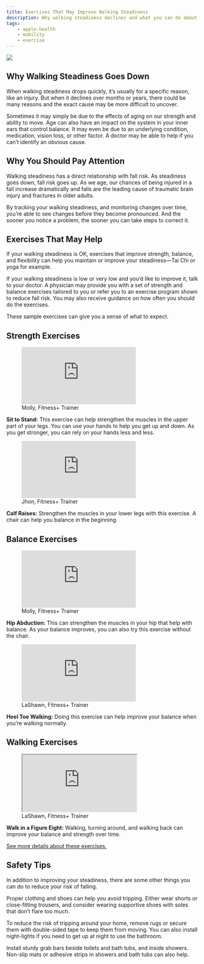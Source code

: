 ```yaml
---
title: Exercises That May Improve Walking Steadiness
description: Why walking steadiness declines and what you can do about it.
tags:
    - apple-health
    - mobility
    - exercise
---
```


![](/images/ExerciseSteadiness_Article_illustration.jpg)

## Why Walking Steadiness Goes Down

When walking steadiness drops quickly, it’s usually for a specific reason, like an injury. But when it declines over months or years, there could be many reasons and the exact cause may be more difficult to uncover.

Sometimes it may simply be due to the effects of aging on our strength and ability to move. Age can also have an impact on the system in your inner ears that control balance. It may even be due to an underlying condition, medication, vision loss, or other factor. A doctor may be able to help if you can’t identify an obvious cause.

## Why You Should Pay Attention

Walking steadiness has a direct relationship with fall risk. As steadiness goes down, fall risk goes up. As we age, our chances of being injured in a fall increase dramatically and falls are the leading cause of traumatic brain injury and fractures in older adults.

By tracking your walking steadiness, and monitoring changes over time, you’re able to see changes before they become pronounced. And the sooner you notice a problem, the sooner you can take steps to correct it.

## Exercises That May Help

If your walking steadiness is OK, exercises that improve strength, balance, and flexibility can help you maintain or improve your steadiness—Tai Chi or yoga for example.

If your walking steadiness is low or very low and you’d like to improve it, talk to your doctor. A physician may provide you with a set of strength and balance exercises tailored to you or refer you to an exercise program shown to reduce fall risk. You may also receive guidance on how often you should do the exercises.

These sample exercises can give you a sense of what to expect.

## Strength Exercises

<figure>
<div style={{padding: "100% 0 0 0", position: "relative"}}><iframe src="https://player.vimeo.com/video/915212456?h=b34a6363c7&loop=1&title=0&byline=0&portrait=0" style={{position: "absolute", top: 0, left:0, width: "100%", height: "100%"}} frameBorder="0" allow="fullscreen; picture-in-picture" allowFullScreen></iframe></div>
<figcaption className="figure-caption">Molly, Fitness+ Trainer</figcaption>
</figure>

**Sit to Stand:** This exercise can help strengthen the muscles in the upper part of your legs. You can use your hands to help you get up and down. As you get stronger, you can rely on your hands less and less.

<figure>
<div style={{padding: "100% 0 0 0", position: "relative"}}><iframe src="https://player.vimeo.com/video/915212315?h=b34a6363c7&loop=1&title=0&byline=0&portrait=0" style={{position: "absolute", top: 0, left:0, width: "100%", height: "100%"}} frameBorder="0" allow="fullscreen; picture-in-picture" allowFullScreen></iframe></div>
<figcaption className="figure-caption">Jhon, Fitness+ Trainer</figcaption>
</figure>

**Calf Raises:** Strengthen the muscles in your lower legs with this exercise. A chair can help you balance in the beginning.

## Balance Exercises

<figure>
<div style={{padding: "100% 0 0 0", position: "relative"}}><iframe src="https://player.vimeo.com/video/915212413?h=b34a6363c7&loop=1&title=0&byline=0&portrait=0" style={{position: "absolute", top: 0, left:0, width: "100%", height: "100%"}} frameBorder="0" allow="fullscreen; picture-in-picture" allowFullScreen></iframe></div>
<figcaption className="figure-caption">Molly, Fitness+ Trainer</figcaption>
</figure>

**Hip Abduction:** This can strengthen the muscles in your hip that help with balance. As your balance improves, you can also try this exercise without the chair.

<figure>
<div style={{padding: "100% 0 0 0", position: "relative"}}><iframe src="https://player.vimeo.com/video/915212366?h=b34a6363c7&loop=1&title=0&byline=0&portrait=0" style={{position: "absolute", top: 0, left:0, width: "100%", height: "100%"}} frameBorder="0" allow="fullscreen; picture-in-picture" allowFullScreen></iframe></div>
<figcaption className="figure-caption">LaShawn, Fitness+ Trainer</figcaption>
</figure>

**Heel Toe Walking:** Doing this exercise can help improve your balance when you’re walking normally.

## Walking Exercises

<figure>
<div class="ratio ratio-16x9">
  <iframe src="https://player.vimeo.com/video/915212257?h=b34a6363c7&loop=1&title=0&byline=0&portrait=0" title="YouTube video" allowfullscreen></iframe>
</div>
<figcaption className="figure-caption">LaShawn, Fitness+ Trainer</figcaption>
</figure>

**Walk in a Figure Eight:** Walking, turning around, and walking back can improve your balance and strength over time.

[See more details about these exercises.](/apple-health/detailed-exercises-for-walking-steadiness)

## Safety Tips

In addition to improving your steadiness, there are some other things you can do to reduce your risk of falling.

Proper clothing and shoes can help you avoid tripping. Either wear shorts or close-fitting trousers, and consider wearing supportive shoes with soles that don’t flare too much.

To reduce the risk of tripping around your home, remove rugs or secure them with double-sided tape to keep them from moving. You can also install night-lights if you need to get up at night to use the bathroom.

Install sturdy grab bars beside toilets and bath tubs, and inside showers. Non-slip mats or adhesive strips in showers and bath tubs can also help.
